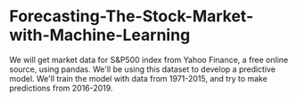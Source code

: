 # Forecasting-The-Stock-Market-with-Machine-Learning
We will get market data for S&amp;P500 index from Yahoo Finance, a free online source, using pandas. We'll be using this dataset to develop a predictive model. We'll train the model with data from 1971-2015, and try to make predictions from 2016-2019.
